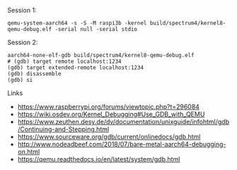 Session 1:

```
qemu-system-aarch64 -s -S -M raspi3b -kernel build/spectrum4/kernel8-qemu-debug.elf -serial null -serial stdio
```

Session 2:

```
aarch64-none-elf-gdb build/spectrum4/kernel8-qemu-debug.elf
# (gdb) target remote localhost:1234
(gdb) target extended-remote localhost:1234
(gdb) disassemble
(gdb) si
```


Links

* https://www.raspberrypi.org/forums/viewtopic.php?t=296084
* https://wiki.osdev.org/Kernel_Debugging#Use_GDB_with_QEMU
* https://www.zeuthen.desy.de/dv/documentation/unixguide/infohtml/gdb/Continuing-and-Stepping.html
* https://www.sourceware.org/gdb/current/onlinedocs/gdb.html
* http://www.nodeadbeef.com/2018/07/bare-metal-aarch64-debugging-on.html
* https://qemu.readthedocs.io/en/latest/system/gdb.html
